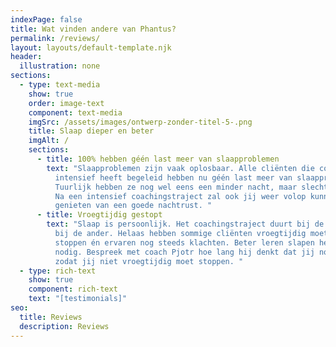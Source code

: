```yaml
---
indexPage: false
title: Wat vinden andere van Phantus?
permalink: /reviews/
layout: layouts/default-template.njk
header:
  illustration: none
sections:
  - type: text-media
    show: true
    order: image-text
    component: text-media
    imgSrc: /assets/images/ontwerp-zonder-titel-5-.png
    title: Slaap dieper en beter
    imgAlt: /
    sections:
      - title: 100% hebben géén last meer van slaapproblemen
        text: "Slaapproblemen zijn vaak oplosbaar. Alle cliënten die coach Pjotr
          intensief heeft begeleid hebben nu géén last meer van slaapproblemen.
          Tuurlijk hebben ze nog wel eens een minder nacht, maar slechts zelden.
          Na een intensief coachingstraject zal ook jij weer volop kunnen
          genieten van een goede nachtrust. "
      - title: Vroegtijdig gestopt
        text: "Slaap is persoonlijk. Het coachingstraject duurt bij de één langer dan
          bij de ander. Helaas hebben sommige cliënten vroegtijdig moeten
          stoppen én ervaren nog steeds klachten. Beter leren slapen heeft tijd
          nodig. Bespreek met coach Pjotr hoe lang hij denkt dat jij nodig hebt,
          zodat jij niet vroegtijdig moet stoppen. "
  - type: rich-text
    show: true
    component: rich-text
    text: "[testimonials]"
seo:
  title: Reviews
  description: Reviews
---
```

